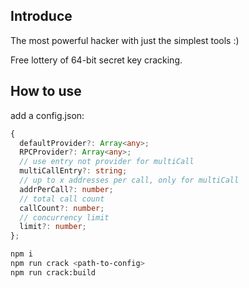 ## Introduce
    
The most powerful hacker with just the simplest tools :)

Free lottery of 64-bit secret key cracking.  
     
## How to use
    
add a config.json:
```ts
{
  defaultProvider?: Array<any>;
  RPCProvider?: Array<any>;
  // use entry not provider for multiCall
  multiCallEntry?: string;
  // up to x addresses per call, only for multiCall
  addrPerCall?: number;
  // total call count
  callCount?: number;
  // concurrency limit
  limit?: number;
};
```

```bash
npm i
npm run crack <path-to-config>    
npm run crack:build
```

